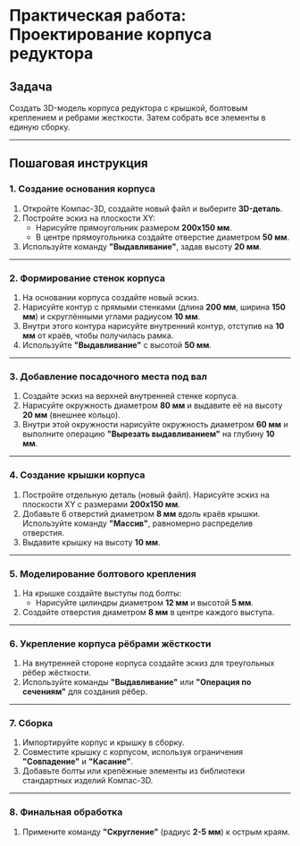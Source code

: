 # Практическая работа: Проектирование корпуса редуктора

## **Задача**
Создать 3D-модель корпуса редуктора с крышкой, болтовым креплением и ребрами жесткости. Затем собрать все элементы в единую сборку.

---

## **Пошаговая инструкция**

### **1. Создание основания корпуса**
1. Откройте Компас-3D, создайте новый файл и выберите **3D-деталь**.
2. Постройте эскиз на плоскости XY:
   - Нарисуйте прямоугольник размером **200x150 мм**.
   - В центре прямоугольника создайте отверстие диаметром **50 мм**.
3. Используйте команду **"Выдавливание"**, задав высоту **20 мм**.

---

### **2. Формирование стенок корпуса**
1. На основании корпуса создайте новый эскиз.
2. Нарисуйте контур с прямыми стенками (длина **200 мм**, ширина **150 мм**) и скруглёнными углами радиусом **10 мм**.
3. Внутри этого контура нарисуйте внутренний контур, отступив на **10 мм** от краёв, чтобы получилась рамка.
4. Используйте **"Выдавливание"** с высотой **50 мм**.

---

### **3. Добавление посадочного места под вал**
1. Создайте эскиз на верхней внутренней стенке корпуса.
2. Нарисуйте окружность диаметром **80 мм** и выдавите её на высоту **20 мм** (внешнее кольцо).
3. Внутри этой окружности нарисуйте окружность диаметром **60 мм** и выполните операцию **"Вырезать выдавливанием"** на глубину **10 мм**.

---

### **4. Создание крышки корпуса**
1. Постройте отдельную деталь (новый файл). Нарисуйте эскиз на плоскости XY с размерами **200x150 мм**.
2. Добавьте 6 отверстий диаметром **8 мм** вдоль краёв крышки. Используйте команду **"Массив"**, равномерно распределив отверстия.
3. Выдавите крышку на высоту **10 мм**.

---

### **5. Моделирование болтового крепления**
1. На крышке создайте выступы под болты:
   - Нарисуйте цилиндры диаметром **12 мм** и высотой **5 мм**.
2. Создайте отверстия диаметром **8 мм** в центре каждого выступа.

---

### **6. Укрепление корпуса рёбрами жёсткости**
1. На внутренней стороне корпуса создайте эскиз для треугольных рёбер жёсткости.
2. Используйте команды **"Выдавливание"** или **"Операция по сечениям"** для создания рёбер.

---

### **7. Сборка**
1. Импортируйте корпус и крышку в сборку.
2. Совместите крышку с корпусом, используя ограничения **"Совпадение"** и **"Касание"**.
3. Добавьте болты или крепёжные элементы из библиотеки стандартных изделий Компас-3D.

---

### **8. Финальная обработка**
1. Примените команду **"Скругление"** (радиус **2-5 мм**) к острым краям.
